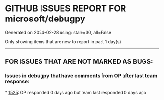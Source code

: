 
# GITHUB ISSUES REPORT FOR microsoft/debugpy


Generated on 2024-02-28 using: stale=30, all=False


Only showing items that are new to report in past 1 day(s)


---

## FOR ISSUES THAT ARE NOT MARKED AS BUGS:


### Issues in debugpy that have comments from OP after last team response:


\* [1525](https://github.com/microsoft/debugpy/issues/1525 "Display order of properties of a tensor object in debugging"): OP responded 0 days ago but team last responded 0 days ago
